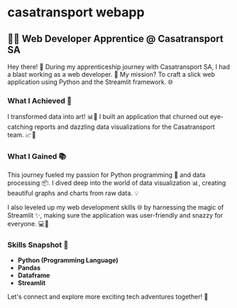 ﻿# casatransport webapp

## 👨‍💻 Web Developer Apprentice @ Casatransport SA

Hey there! 👋 During my apprenticeship journey with Casatransport SA, I had a blast working as a web developer. 🚀 My mission? To craft a slick web application using Python and the Streamlit framework. 🌐

### What I Achieved 🌟

I transformed data into art! 📊🎨 I built an application that churned out eye-catching reports and dazzling data visualizations for the Casatransport team. 📈💼

### What I Gained 📚

This journey fueled my passion for Python programming 🐍 and data processing 📦. I dived deep into the world of data visualization 📊, creating beautiful graphs and charts from raw data. 💡

I also leveled up my web development skills 🌐 by harnessing the magic of Streamlit ✨, making sure the application was user-friendly and snazzy for everyone. 💻🎩

### Skills Snapshot 🧰

- **Python (Programming Language)**
- **Pandas**
- **Dataframe**
- **Streamlit**

Let's connect and explore more exciting tech adventures together! 🚀
